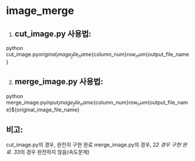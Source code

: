 # image_merge

1. ## **cut_image.py 사용법**: 
python cut_image.py${original_image_file_name}${column_num}${row_num}${output_file_name}

2. ## **merge_image.py 사용법**: 
python merge_image.py${input_image_file_name}${column_num}${row_num}${output_file_name}${original_image_file_name} 

## 비고:
cut_image.py의 경우, 완전히 구현 완료
merge_image.py의 경우, 2*2 경우 구현 완료. 3*3의 경우 완전하지 않음(속도문제)
